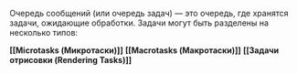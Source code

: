 Очередь сообщений (или очередь задач) — это очередь, где хранятся задачи, ожидающие обработки. Задачи могут быть разделены на несколько типов:

**[[Microtasks (Микротаски)]]**
**[[Macrotasks (Макротаски)]]**
**[[Задачи отрисовки (Rendering Tasks)]]**
